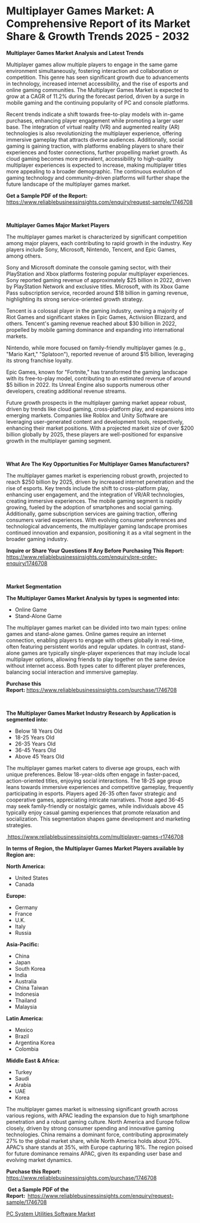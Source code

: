 <p><h1>Multiplayer Games Market: A Comprehensive Report of its Market Share & Growth Trends 2025 - 2032</h1></p><p><strong>Multiplayer Games Market Analysis and Latest Trends</strong></p>
<p><p>Multiplayer games allow multiple players to engage in the same game environment simultaneously, fostering interaction and collaboration or competition. This genre has seen significant growth due to advancements in technology, increased internet accessibility, and the rise of esports and online gaming communities. The Multiplayer Games Market is expected to grow at a CAGR of 11.2% during the forecast period, driven by a surge in mobile gaming and the continuing popularity of PC and console platforms. </p><p>Recent trends indicate a shift towards free-to-play models with in-game purchases, enhancing player engagement while promoting a larger user base. The integration of virtual reality (VR) and augmented reality (AR) technologies is also revolutionizing the multiplayer experience, offering immersive gameplay that attracts diverse audiences. Additionally, social gaming is gaining traction, with platforms enabling players to share their experiences and foster connections, further propelling market growth. As cloud gaming becomes more prevalent, accessibility to high-quality multiplayer experiences is expected to increase, making multiplayer titles more appealing to a broader demographic. The continuous evolution of gaming technology and community-driven platforms will further shape the future landscape of the multiplayer games market.</p></p>
<p><strong>Get a Sample PDF of the Report:&nbsp;</strong> <a href="https://www.reliablebusinessinsights.com/enquiry/request-sample/1746708?utm_campaign=2734&utm_medium=2&utm_source=Github&utm_content=ia&utm_term=09032025&utm_id=multiplayer-games">https://www.reliablebusinessinsights.com/enquiry/request-sample/1746708</a></p>
<p>&nbsp;</p>
<p><strong>Multiplayer Games Major Market Players</strong></p>
<p><p>The multiplayer games market is characterized by significant competition among major players, each contributing to rapid growth in the industry. Key players include Sony, Microsoft, Nintendo, Tencent, and Epic Games, among others. </p><p>Sony and Microsoft dominate the console gaming sector, with their PlayStation and Xbox platforms fostering popular multiplayer experiences. Sony reported gaming revenue of approximately $25 billion in 2022, driven by PlayStation Network and exclusive titles. Microsoft, with its Xbox Game Pass subscription service, recorded around $18 billion in gaming revenue, highlighting its strong service-oriented growth strategy.</p><p>Tencent is a colossal player in the gaming industry, owning a majority of Riot Games and significant stakes in Epic Games, Activision Blizzard, and others. Tencent's gaming revenue reached about $30 billion in 2022, propelled by mobile gaming dominance and expanding into international markets.</p><p>Nintendo, while more focused on family-friendly multiplayer games (e.g., "Mario Kart," "Splatoon"), reported revenue of around $15 billion, leveraging its strong franchise loyalty. </p><p>Epic Games, known for "Fortnite," has transformed the gaming landscape with its free-to-play model, contributing to an estimated revenue of around $5 billion in 2022. Its Unreal Engine also supports numerous other developers, creating additional revenue streams.</p><p>Future growth prospects in the multiplayer gaming market appear robust, driven by trends like cloud gaming, cross-platform play, and expansions into emerging markets. Companies like Roblox and Unity Software are leveraging user-generated content and development tools, respectively, enhancing their market positions. With a projected market size of over $200 billion globally by 2025, these players are well-positioned for expansive growth in the multiplayer gaming segment.</p></p>
<p>&nbsp;</p>
<p><strong>What Are The Key Opportunities For Multiplayer Games Manufacturers?</strong></p>
<p><p>The multiplayer games market is experiencing robust growth, projected to reach $250 billion by 2025, driven by increased internet penetration and the rise of esports. Key trends include the shift to cross-platform play, enhancing user engagement, and the integration of VR/AR technologies, creating immersive experiences. The mobile gaming segment is rapidly growing, fueled by the adoption of smartphones and social gaming. Additionally, game subscription services are gaining traction, offering consumers varied experiences. With evolving consumer preferences and technological advancements, the multiplayer gaming landscape promises continued innovation and expansion, positioning it as a vital segment in the broader gaming industry.</p></p>
<p><strong>Inquire or Share Your Questions If Any Before Purchasing This Report:</strong> <a href="https://www.reliablebusinessinsights.com/enquiry/pre-order-enquiry/1746708?utm_campaign=2734&utm_medium=2&utm_source=Github&utm_content=ia&utm_term=09032025&utm_id=multiplayer-games">https://www.reliablebusinessinsights.com/enquiry/pre-order-enquiry/1746708</a></p>
<p>&nbsp;</p>
<p><strong>Market Segmentation</strong></p>
<p><strong>The Multiplayer Games Market Analysis by types is segmented into:</strong></p>
<p><ul><li>Online Game</li><li>Stand-Alone Game</li></ul></p>
<p><p>The multiplayer games market can be divided into two main types: online games and stand-alone games. Online games require an internet connection, enabling players to engage with others globally in real-time, often featuring persistent worlds and regular updates. In contrast, stand-alone games are typically single-player experiences that may include local multiplayer options, allowing friends to play together on the same device without internet access. Both types cater to different player preferences, balancing social interaction and immersive gameplay.</p></p>
<p><strong>Purchase this Report:&nbsp;</strong><a href="https://www.reliablebusinessinsights.com/purchase/1746708?utm_campaign=2734&utm_medium=2&utm_source=Github&utm_content=ia&utm_term=09032025&utm_id=multiplayer-games">https://www.reliablebusinessinsights.com/purchase/1746708</a></p>
<p>&nbsp;</p>
<p><strong>The Multiplayer Games Market Industry Research by Application is segmented into:</strong></p>
<p><ul><li>Below 18 Years Old</li><li>18-25 Years Old</li><li>26-35 Years Old</li><li>36-45 Years Old</li><li>Above 45 Years Old</li></ul></p>
<p><p>The multiplayer games market caters to diverse age groups, each with unique preferences. Below 18-year-olds often engage in faster-paced, action-oriented titles, enjoying social interactions. The 18-25 age group leans towards immersive experiences and competitive gameplay, frequently participating in esports. Players aged 26-35 often favor strategic and cooperative games, appreciating intricate narratives. Those aged 36-45 may seek family-friendly or nostalgic games, while individuals above 45 typically enjoy casual gaming experiences that promote relaxation and socialization. This segmentation shapes game development and marketing strategies.</p></p>
<p><a href="https://www.reliablebusinessinsights.com/multiplayer-games-r1746708?utm_campaign=2734&utm_medium=2&utm_source=Github&utm_content=ia&utm_term=09032025&utm_id=multiplayer-games">&nbsp;https://www.reliablebusinessinsights.com/multiplayer-games-r1746708</a></p>
<p><strong>In terms of Region, the Multiplayer Games Market Players available by Region are:</strong></p>
<p>
    <p> <strong> North America: </strong>
        <ul>
            <li>United States</li>
            <li>Canada</li>
        </ul>
        </p> 
    <p> <strong> Europe: </strong>
        <ul>
            <li>Germany</li>
            <li>France</li>
            <li>U.K.</li>
            <li>Italy</li>
            <li>Russia</li>
        </ul>
        </p> 
    <p> <strong> Asia-Pacific: </strong>
        <ul>
            <li>China</li>
            <li>Japan</li>
            <li>South Korea</li>
            <li>India</li>
            <li>Australia</li>
            <li>China Taiwan</li>
            <li>Indonesia</li>
            <li>Thailand</li>
            <li>Malaysia</li>
        </ul>
        </p> 
    <p> <strong> Latin America: </strong>
        <ul>
            <li>Mexico</li>
            <li>Brazil</li>
            <li>Argentina Korea</li>
            <li>Colombia</li>
        </ul>
        </p> 
    <p> <strong> Middle East & Africa: </strong>
        <ul>
            <li>Turkey</li>
            <li>Saudi</li>
            <li>Arabia</li>
            <li>UAE</li>
            <li>Korea</li>
        </ul>
    </p>
    </p>
<p><p>The multiplayer games market is witnessing significant growth across various regions, with APAC leading the expansion due to high smartphone penetration and a robust gaming culture. North America and Europe follow closely, driven by strong consumer spending and innovative gaming technologies. China remains a dominant force, contributing approximately 27% to the global market share, while North America holds about 20%. APAC’s share stands at 35%, with Europe capturing 18%. The region poised for future dominance remains APAC, given its expanding user base and evolving market dynamics.</p></p>
<p><strong>Purchase this Report: </strong><a href="https://www.reliablebusinessinsights.com/purchase/1746708?utm_campaign=2734&utm_medium=2&utm_source=Github&utm_content=ia&utm_term=09032025&utm_id=multiplayer-games">https://www.reliablebusinessinsights.com/purchase/1746708</a></p>
<p>&nbsp;<strong>Get a Sample PDF of the Report:&nbsp;&nbsp;</strong><a href="https://www.reliablebusinessinsights.com/enquiry/request-sample/1746708?utm_campaign=2734&utm_medium=2&utm_source=Github&utm_content=ia&utm_term=09032025&utm_id=multiplayer-games">https://www.reliablebusinessinsights.com/enquiry/request-sample/1746708</a></p>
<p><strong></strong></p>
<p><p><a href="https://github.com/jaquelynhasenaue8/Market-Research-Report-List-1/blob/main/pc-system-utilities-software-market.md?utm_campaign=2734&utm_medium=2&utm_source=Github&utm_content=ia&utm_term=09032025&utm_id=multiplayer-games">PC System Utilities Software Market</a></p></p>
